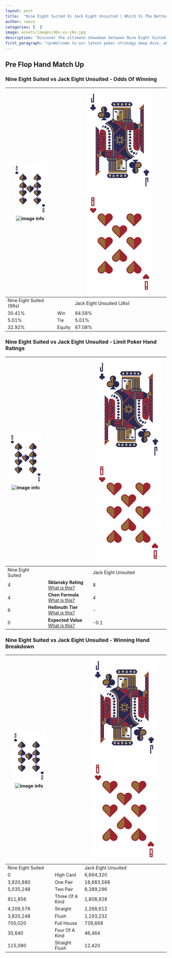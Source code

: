 ```yaml
---
layout: post
title:  "Nine Eight Suited Vs Jack Eight Unsuited | Which Is The Better Hand In Poker? A Complete Guide"
author: reece
categories: [  ]
image: assets/images/98s-vs-j8o.jpg
description: "Discover the ultimate showdown between Nine Eight Suited and Jack Eight Unsuited in poker! Uncover the odds, strategies, and scenarios where one hand triumphs over the other. Get ready to up your poker game with this thrilling analysis."
first_paragraph: "<p>Welcome to our latest poker strategy deep dive, where we're pitting two distinct hands against each other in a high-stakes showdown: Nine Eight Suited vs Jack Eight Unsuited.</p><p>In the dynamic world of poker, every decision counts, and knowing which hand holds the upper hand is key to your success at the table.</p><p>In this article, we'll dissect these two hands, explore the scenarios where one dominates the other, and equip you with the knowledge to make strategic choices that can tip the odds in your favor.</p><p>Get ready to unravel the intriguing dynamics of these poker hands and elevate your game to new heights.</p>"
---
```




[comment]: # (sp0)

## Pre Flop Hand Match Up

<div class="table hand-ratings" markdown="1"> 



### Nine Eight Suited vs Jack Eight Unsuited - Odds Of Winning


    
| ![image info](assets/images/hand1/9.png) ![image info](assets/images/hand1/8s.png) |  | ![image info](assets/images/hand2/J.png) ![image info](assets/images/hand2/8o.png) |
| -------- | -------- | -------- |
| Nine Eight Suited (98s) |  | Jack Eight Unsuited (J8o) |
| 30.41% | Win | 64.58% |
| 5.01% | Tie | 5.01% |
| 32.92% | Equity | 67.08% |




[comment]: # (sp1)



### Nine Eight Suited vs Jack Eight Unsuited - Limit Poker Hand Ratings


    
| ![image info](assets/images/hand1/9.png) ![image info](assets/images/hand1/8s.png) |  | ![image info](assets/images/hand2/J.png) ![image info](assets/images/hand2/8o.png) |
| -------- | -------- | -------- |
| Nine Eight Suited |  | Jack Eight Unsuited |
| 4 | **Sklansky Rating** [What is this?](/sklansky-rating-explained) | 8 |
| 4 | **Chen Formula** [What is this?](/chen-formula-explained) | 4 |
| 6 | **Hellmuth Tier** [What is this?](/Hellmuth-tier-explained) | - |
| 0 | **Expected Value** [What is this?](/expected-value-explained) | -0.1 |




[comment]: # (sp2)



### Nine Eight Suited vs Jack Eight Unsuited - Winning Hand Breakdown


    
| ![image info](assets/images/hand1/9.png) ![image info](assets/images/hand1/8s.png) |  | ![image info](assets/images/hand2/J.png) ![image info](assets/images/hand2/8o.png) |
| -------- | -------- | -------- |
| Nine Eight Suited |  | Jack Eight Unsuited |
| 0 | High Card | 6,664,320 |
| 3,920,880 | One Pair | 18,683,568 |
| 5,035,248 | Two Pair | 8,389,296 |
| 911,856 | Three Of A Kind | 1,808,928 |
| 4,209,576 | Straight | 2,268,612 |
| 3,820,248 | Flush | 1,193,232 |
| 700,020 | Full House | 739,668 |
| 35,640 | Four Of A Kind | 46,464 |
| 115,080 | Straight Flush | 12,420 |




[comment]: # (sp3)



</div>

[comment]: # (sp4)



[comment]: # (sp5)

